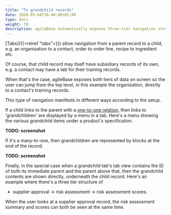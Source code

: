 ```yaml
---
title: "To grandchild records"
date: 2020-05-04T16:40:00+01:00
type: docs
weight: 70
description: agileBase automatically exposes three-tier navigation structures
---
```

[Tabs]({{<relref "tabs">}}) allow navigation from a parent record to a child, e.g. an organisation to a contact, order to order line, recipe to ingredient etc.

Of course, that child record may itself have subsidiary records of its own, e.g. a contact may have a tab for their training records.

When that's the case, agileBase exposes both tiers of data on screen so the user can jump from the top level, in this example the organisation, directly to a contact's training records.

This type of navigation manifests in different ways according to the setup.

If a child links to the parent with a [one-to-one relation](https://todo.com), then links to 'grandchildren' are displayed by a menu in a tab. Here's a menu showing the various grandchild items under a product's specification.

**TODO: screenshot**

If it's a many-to-one, then grandchildren are represented by blocks at the end of the record. 

**TODO: screenshot**

Finally, in the special case when a grandchild tab's tab view contains the ID of both its immediate parent and the parent above that, then the grandchild contents are shown directly, underneath the child record. Here's an example where there's a three tier structure of

* supplier approval -> risk assessment -> risk assessment scores.

When the user looks at a supplier approval record, the risk assessment summary and scores can both be seen at the same time.
